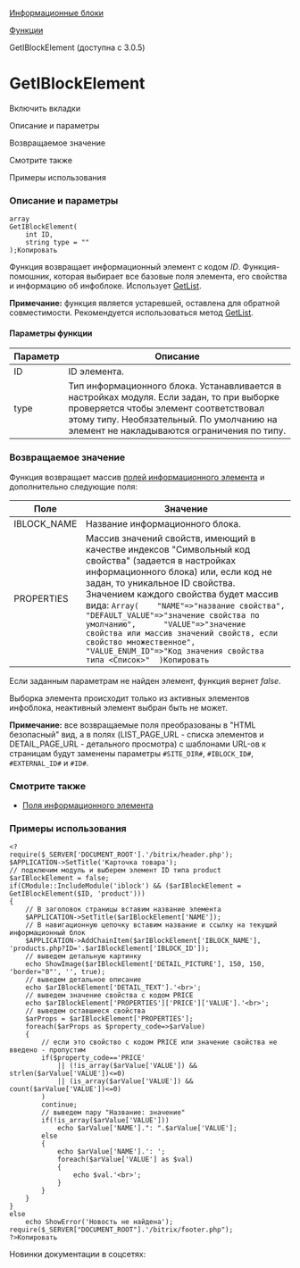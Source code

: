 [Информационные блоки](/api_help/iblock/index.php)

[Функции](/api_help/iblock/functions/index.php)

GetIBlockElement (доступна с 3.0.5)

GetIBlockElement
================

Включить вкладки

Описание и параметры

Возвращаемое значение

Смотрите также

Примеры использования

### Описание и параметры

```
array 
GetIBlockElement(
	int ID,
	string type = ""
);Копировать
```

Функция возвращает информационный элемент с кодом *ID*. Функция-помошник, которая выбирает все базовые поля элемента, его свойства и информацию об инфоблоке. Использует [GetList](/api_help/iblock/classes/ciblockelement/getlist.php).

**Примечание:** функция является устаревшей, оставлена для обратной совместимости. Рекомендуется использоваться метод [GetList](/api_help/iblock/classes/ciblockelement/getlist.php).

#### Параметры функции

| Параметр | Описание |
| --- | --- |
| ID | ID элемента. |
| type | Тип информационного блока. Устанавливается в настройках модуля. Если задан, то при выборке проверяется чтобы элемент соответствовал этому типу.   Необязательный. По умолчанию на элемент не накладываются ограничения по типу. |

### Возвращаемое значение

Функция возвращает массив [полей информационного элемента](/api_help/iblock/fields.php#felement) и дополнительно следующие поля:

| Поле | Значение |
| --- | --- |
| IBLOCK\_NAME | Название информационного блока. |
| PROPERTIES | Массив значений свойств, имеющий в качестве индексов "Символьный код свойства" (задается в настройках информационного блока) или, если код не задан, то уникальное ID свойства. Значением каждого свойства будет массив вида:  ``` Array(  	"NAME"=>"название свойства",  	"DEFAULT_VALUE"=>"значение свойства по умолчанию",  	"VALUE"=>"значение свойства или массив значений свойств, если свойство множественное",  	"VALUE_ENUM_ID"=>"Код значения свойства типа <Список>"  )Копировать ``` |

Если заданным параметрам не найден элемент, функция вернет *false*.
  
Выборка элемента происходит только из активных элементов инфоблока, неактивный элемент выбран быть не может.

**Примечание:** все возвращаемые поля преобразованы в "HTML безопасный" вид, а в полях (LIST\_PAGE\_URL - списка элементов и DETAIL\_PAGE\_URL - детального просмотра) с шаблонами URL-ов к страницам будут заменены параметры `#SITE_DIR#`, `#IBLOCK_ID#`, `#EXTERNAL_ID#` и `#ID#`.

### Смотрите также

* [Поля информационного элемента](/api_help/iblock/fields.php#felement)

### Примеры использования

```
<?
require($_SERVER['DOCUMENT_ROOT'].'/bitrix/header.php');
$APPLICATION->SetTitle('Карточка товара');
// подключим модуль и выберем элемент ID типа product
$arIBlockElement = false;
if(CModule::IncludeModule('iblock') && ($arIBlockElement = GetIBlockElement($ID, 'product')))
{
	// В заголовок страницы вставим название элемента
	$APPLICATION->SetTitle($arIBlockElement['NAME']);
	// В навигационную цепочку вставим название и ссылку на текущий информационный блок
	$APPLICATION->AddChainItem($arIBlockElement['IBLOCK_NAME'], 'products.php?ID='.$arIBlockElement['IBLOCK_ID']);
	// выведем детальную картинку
	echo ShowImage($arIBlockElement['DETAIL_PICTURE'], 150, 150, 'border="0"', '', true);
	// выведем детальное описание
	echo $arIBlockElement['DETAIL_TEXT'].'<br>';
	// выведем значение свойства с кодом PRICE
	echo $arIBlockElement['PROPERTIES']['PRICE']['VALUE'].'<br>';
	// вывeдем оставшиеся свойства
	$arProps = $arIBlockElement['PROPERTIES'];
	foreach($arProps as $property_code=>$arValue)
	{
		// если это свойство с кодом PRICE или значение свойства не введено - пропустим
		if($property_code=='PRICE' 
			|| (!is_array($arValue['VALUE']) && strlen($arValue['VALUE'])<=0) 
			|| (is_array($arValue['VALUE']) && count($arValue['VALUE'])<=0)
		)
		continue;
		// выведем пару "Название: значение"
		if(!is_array($arValue['VALUE']))
			echo $arValue['NAME'].": ".$arValue['VALUE'];
		else
		{
			echo $arValue['NAME'].': ';
			foreach($arValue['VALUE'] as $val)
			{
				echo $val.'<br>';
			}
		}
	}
}
else
	echo ShowError('Новость не найдена');
require($_SERVER["DOCUMENT_ROOT"].'/bitrix/footer.php");
?>Копировать
```

Новинки документации в соцсетях: